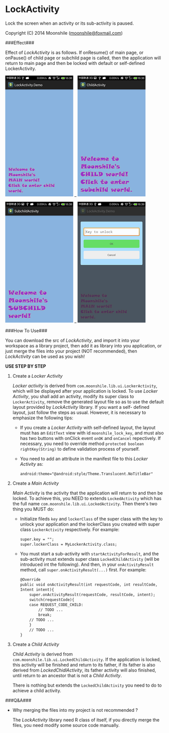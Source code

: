 LockActivity
============

Lock the screen when an activity or its sub-activity is paused.

Copyright (C) 2014  Moonshile (moonshile@foxmail.com)

###Effect###

Effect of *LockActivity* is as follows. If onResume() of main page, or onPause() of 
child page or subchild page is called, then the application will return to main page 
and then be locked with default or self-defined LockerActivity.

![Main Page](https://raw.githubusercontent.com/Moonshile/LockActivity/master/shortcuts/1.png) _ ![Main Page](https://raw.githubusercontent.com/Moonshile/LockActivity/master/shortcuts/2.png)

![Main Page](https://raw.githubusercontent.com/Moonshile/LockActivity/master/shortcuts/3.png) _ ![Main Page](https://raw.githubusercontent.com/Moonshile/LockActivity/master/shortcuts/4.png)

###How To Use###

You can download the src of *LockActivity*, and import it into your workspace as a 
library project, then add it as library into you application, or just merge the files 
into your project (NOT recommended), then *LockActivity* can be used as you wish!

**USE STEP BY STEP**

1.	Create a *Locker Activity*

	*Locker activity* is derived from `com.moonshile.lib.ui.LockerActivity`, which will be
	displayed after your application is locked. To use *Locker Activity*, you shall add an 
	activity, modify its super class to `LockerActivity`, remove the generated layout file 
	so as to use the default layout provided by *LockActivity* library. If you want a self-
	defined layout, just follow the steps as usual. However, it is necessary to emphasize 
	the following tips:

	*	If you create a *Locker Activity* with self-defined layout, the layout must has an
		`EditText` view with id `moonshile_lock_key`, and must also has two buttons with 
		onClick event `onOK` and `onCancel` repectively. If necessary, you need to override
		method `protected boolean rightKey(String)` to define validation process of yourself.
	  
	*	You need to add an attribute in the manifest file to this *Locker Activity* as:

			android:theme="@android:style/Theme.Translucent.NoTitleBar"

2.	Create a *Main Activity*

	*Main Activity* is the activity that the application will return to and then be locked. 
	To achieve this, you NEED to extends `LockedActivity` which has the full name 
	`com.moonshile.lib.ui.LockedActivity`. Then there's two thing you MUST do:

	*	Initialize fileds `key` and `lockerClass` of the super class with the key to unlock your 
		application and the lockerClass you created with super class `LockerActivity` respectively. 
		For example:

			super.key = "";
			super.lockerClass = MyLockerActivity.class;

	*	You must start a sub-activity with `startActivityForResult`, and the sub-activity 
		must extends super class `LockedChildActivity` (will be introduced int the following).
		And then, in your `onActivityResult` method, call `super.onActivityResult(...)` first.
		For example:

			@Override
			public void onActivityResult(int requestCode, int resultCode, Intent intent){
				super.onActivityResult(requestCode, resultCode, intent);
				switch(requestCode){
				case REQUEST_CODE_CHILD:
					// TODO ...
					break;
				// TODO ...
				}
				// TODO ...
			}

3.	Create a *Child Activity*

	*Child Activity* is derived from `com.moonshile.lib.ui.LockedChildActivity`. If the application
	is locked, this activity will be finished and return to its father, if its father is also 
	derived from *LockedChidlActivity*, its father activity will also finished, until return to an
	ancestor that is not a *Child Activity*.

	There is nothing but extends the `LockedChildActivity` you need to do to achieve a child 
	activity.

###Q&A###

*	Why merging the files into my project is not recommended ?

	The *LockActivity* library need R class of itself, if you directly merge the files, you need 
	modify some source code manually.



